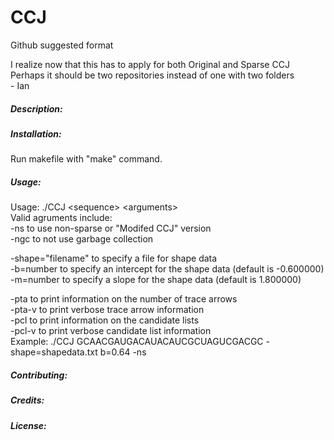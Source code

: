 # CCJ


Github suggested format

I realize now that this has to apply for both Original and Sparse CCJ  
Perhaps it should be two repositories instead of one with two folders  
\- Ian

##### Description:

##### Installation: 
Run makefile with "make" command.

##### Usage:

Usage: ./CCJ \<sequence> \<arguments>  
Valid agruments include:   
-ns to use non-sparse or "Modifed CCJ" version  
-ngc to not use garbage collection   
 
-shape="filename" to specify a file for shape data  
-b=number to specify an intercept for the shape data (default is -0.600000)  
-m=number to specify a slope for the shape data (default is 1.800000)  

-pta to print information on the number of trace arrows  
-pta-v to print verbose trace arrow information  
-pcl to print information on the candidate lists  
-pcl-v to print verbose candidate list information  
Example: ./CCJ GCAACGAUGACAUACAUCGCUAGUCGACGC -shape=shapedata.txt b=0.64 -ns  


##### Contributing: 

##### Credits: 

##### License: 
